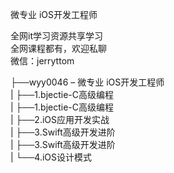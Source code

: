 微专业 iOS开发工程师

全网it学习资源共享学习<br>全网课程都有，欢迎私聊<br>微信：jerryttom<br>

├──wyy0046 – 微专业 iOS开发工程师<br> | ├──1.bjectie-C高级编程<br> | ├──1.bjectie-C高级编程<br> | ├──2.iOS应用开发实战<br> | ├──3.Swift高级开发进阶<br> | ├──3.Swift高级开发进阶<br> | └──4.iOS设计模式